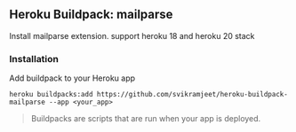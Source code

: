 ## Heroku Buildpack: mailparse
Install mailparse extension. support heroku 18 and heroku 20 stack

### Installation
Add buildpack to your Heroku app
```
heroku buildpacks:add https://github.com/svikramjeet/heroku-buildpack-mailparse --app <your_app>
```
> Buildpacks are scripts that are run when your app is deployed.
